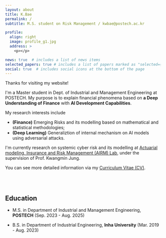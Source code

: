 ```yaml
---
layout: about
title: K.Bae
permalink: /
subtitle: M.S. student on Risk Management / kwbae@postech.ac.kr

profile:
  align: right
  image: profile_g1.jpg
  address: >
    <p></p>

news: true  # includes a list of news items
selected_papers: true # includes a list of papers marked as "selected={true}"
social: true  # includes social icons at the bottom of the page
---
```

Thanks for visiting my website! 

I'm a Master student in Dept. of Industrial and Management Engineering at POSTECH. My purpose is to explain financial phenomena based on **a Deep Understanding of Finance** with **AI Development Capabilities**. 

My research interests include 

- **(Finance)** Emerging Risks and its modelling based on mathematical and statistical methodologies;
- **(Deep Learning)** Generaliztion of internal mechanism on AI models using adversarial attacks.

I'm currently research on systemic cyber risk and its modelling at [Actuarial modeling, Insurance and Risk Management (AIRM) Lab](https://airm.postech.ac.kr/), under the supervision of Prof. Kwangmin Jung.

You can see more detailed information via my [Curriculum Vitae (CV)](../assets/pdf/CV_KBae.pdf).

<br>
<br>


## Education
- M.S. in Department of Industrial and Management Engineering, **POSTECH** (Sep. 2023 - Aug. 2025)
  
- B.S. in Department of Industrial Engineering, **Inha University** (Mar. 2019 - Aug. 2023)


<br>
